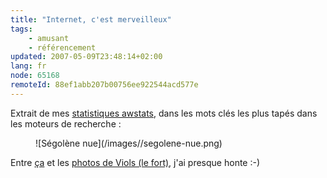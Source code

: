 ```yaml
---
title: "Internet, c'est merveilleux"
tags:
    - amusant
    - référencement
updated: 2007-05-09T23:48:14+02:00
lang: fr
node: 65168
remoteId: 88ef1abb207b00756ee922544acd577e
---
```

 
Extrait de mes [statistiques awstats](/post/statistiques-web-avec-awstats-sous-ubuntu-en-mode-cgi), dans les mots clés les plus tapés dans les moteurs de recherche :

<figure class="object-center">![Ségolène nue](/images//segolene-nue.png)</figure>

 
Entre [ça](/post/segolene-nue) et les [photos de Viols (le fort)](http://photos.pwet.fr/villes-et-departements/herault-34/viols-le-fort/), j'ai presque honte :-)

